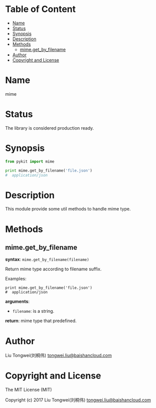 <!-- START doctoc generated TOC please keep comment here to allow auto update -->
<!-- DON'T EDIT THIS SECTION, INSTEAD RE-RUN doctoc TO UPDATE -->
#   Table of Content

- [Name](#name)
- [Status](#status)
- [Synopsis](#synopsis)
- [Description](#description)
- [Methods](#methods)
  - [mime.get_by_filename](#mimeget_by_filename)
- [Author](#author)
- [Copyright and License](#copyright-and-license)

<!-- END doctoc generated TOC please keep comment here to allow auto update -->

#   Name

mime

#   Status

The library is considered production ready.

#   Synopsis

```python
from pykit import mime

print mime.get_by_filename('file.json')
#  application/json
```

#   Description

This module provide some util methods to handle mime type.

#   Methods

##  mime.get_by_filename

**syntax**:
`mime.get_by_filename(filename)`

Return mime type according to filename suffix.

Examples:
```
print mime.get_by_filename('file.json')
#  application/json
```
**arguments**:

-   `filename`:
    is a string.

**return**:
mime type that predefined.

#   Author

Liu Tongwei(刘桐伟) <tongwei.liu@baishancloud.com>

#   Copyright and License

The MIT License (MIT)

Copyright (c) 2017 Liu Tongwei(刘桐伟) <tongwei.liu@baishancloud.com>